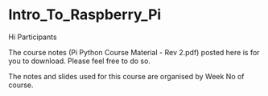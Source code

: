 # Intro_To_Raspberry_Pi

Hi Participants

The course notes (Pi Python Course Material - Rev 2.pdf) posted here is for you to download.
Please feel free to do so.

The notes and slides used for this course are organised by Week No of course.
